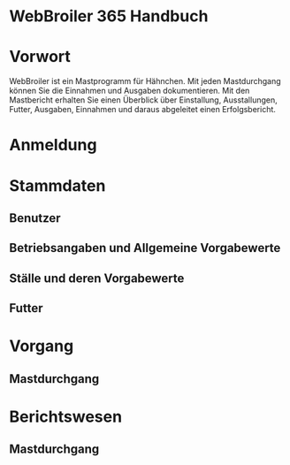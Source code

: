 # WebBroiler 365 Handbuch

# Vorwort
WebBroiler ist ein Mastprogramm für Hähnchen. Mit jeden Mastdurchgang können Sie die Einnahmen und Ausgaben dokumentieren. Mit den Mastbericht erhalten Sie einen Überblick über Einstallung, Ausstallungen, Futter, Ausgaben, Einnahmen und daraus abgeleitet einen Erfolgsbericht.

# Anmeldung
# Stammdaten
## Benutzer
## Betriebsangaben und Allgemeine Vorgabewerte
## Ställe und deren Vorgabewerte
## Futter
# Vorgang
## Mastdurchgang
# Berichtswesen
## Mastdurchgang
